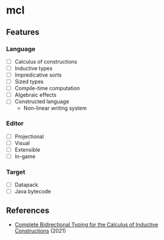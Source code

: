 # mcl

## Features

### Language

- [ ] Calculus of constructions
- [ ] Inductive types
- [ ] Impredicative sorts
- [ ] Sized types
- [ ] Compile-time computation
- [ ] Algebraic effects
- [ ] Constructed language
  - Non-linear writing system

### Editor

- [ ] Projectional
- [ ] Visual
- [ ] Extensible
- [ ] In-game

### Target

- [ ] Datapack
- [ ] Java bytecode

## References

- [Complete Bidirectional Typing for the Calculus of Inductive Constructions](https://arxiv.org/abs/2102.06513) (2021)
